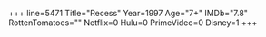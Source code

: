 +++
line=5471
Title="Recess"
Year=1997
Age="7+"
IMDb="7.8"
RottenTomatoes=""
Netflix=0
Hulu=0
PrimeVideo=0
Disney=1
+++

